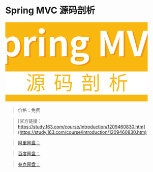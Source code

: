 # Spring MVC 源码剖析

![img](../../../assets/study163/free/4086ba1fe1b14b79be935bd05ec81e0c.jpg)

> 价格：免费

> [官方链接：https://study.163.com/course/introduction/1209460830.htm](https://study.163.com/course/introduction/1209460830.htm)

> [阿里网盘：]()

> [百度网盘：]()

> [夸克网盘：]()
